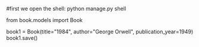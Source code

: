 #first we open the shell: python manage.py shell

from book.models import Book

book1 = Book(title="1984", author="George Orwell", publication_year=1949)
book1.save()

